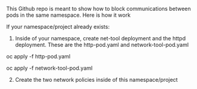 This Github repo is meant to show how to block communications between pods in the same namespace.  Here is how it work

If your namespace/project already exists:

1.  Inside of your namespace, create net-tool deployment and the httpd deployment.  These are the http-pod.yaml and network-tool-pod.yaml

oc apply -f http-pod.yaml

oc apply -f network-tool-pod.yaml

2.  Create the two network policies inside of this namespace/project



